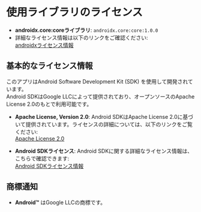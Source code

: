 # 使用ライブラリのライセンス
- **androidx.core:coreライブラリ**: `androidx.core:core:1.0.0`
- 詳細なライセンス情報は以下のリンクをご確認ください:  
  [androidxライセンス情報](https://developer.android.com/jetpack/licenses)

## 基本的なライセンス情報

このアプリはAndroid Software Development Kit (SDK) を使用して開発されています。  
Android SDKはGoogle LLCによって提供されており、オープンソースのApache License 2.0のもとで利用可能です。

- **Apache License, Version 2.0**: Android SDKはApache License 2.0に基づいて提供されています。ライセンスの詳細については、以下のリンクをご覧ください:  
  [Apache License 2.0](http://www.apache.org/licenses/LICENSE-2.0)

- **Android SDKライセンス**: Android SDKに関する詳細なライセンス情報は、こちらで確認できます:  
  [Android SDKライセンス情報](https://developer.android.com/studio#license)

## 商標通知

- **Android™** はGoogle LLCの商標です。
